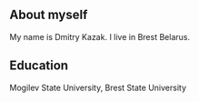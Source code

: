 ## About myself
My name is Dmitry Kazak. I live in Brest Belarus.

## Education
Mogilev State University, Brest State University